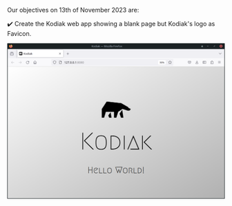 Our objectives on 13th of November 2023 are:

:heavy_check_mark: Create the Kodiak web app showing a blank page but Kodiak's logo as Favicon.

![Kodiak Start Page](./2023-11/kodiak-start-page.png)
